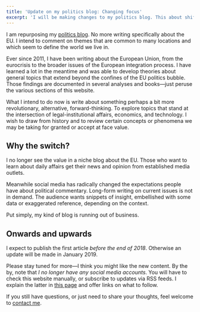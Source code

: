 ```yaml
---
title: 'Update on my politics blog: Changing focus'
excerpt: 'I will be making changes to my politics blog. This about shifting focus away for the EU niche into wider issues about our world.'
---
```


I am repurposing my [politics blog](https://protesilaos.com/politics/).  No more writing
specifically about the EU.  I intend to comment on themes that are
common to many locations and which seem to define the world we live in.

Ever since 2011, I have been writing about the European Union, from the
eurocrisis to the broader issues of the European integration process.
I have learned a lot in the meantime and was able to develop theories
about general topics that extend beyond the confines of the EU politics
bubble.  Those findings are documented in several analyses and
books—just peruse the various sections of this website.

What I intend to do now is write about something perhaps a bit more
revolutionary, alternative, forward-thinking.  To explore topics that
stand at the intersection of legal-institutional affairs, economics, and
technology.  I wish to draw from history and to review certain concepts
or phenomena we may be taking for granted or accept at face value.

## Why the switch?

I no longer see the value in a niche blog about the EU.  Those who want
to learn about daily affairs get their news and opinion from established
media outlets.

Meanwhile social media has radically changed the expectations people
have about political commentary.  Long-form writing on current issues is
not in demand.  The audience wants snippets of insight, embellished with
some data or exaggerated reference, depending on the context.

Put simply, my kind of blog is running out of business.

## Onwards and upwards

I expect to publish the first article _before the end of 2018_.
Otherwise an update will be made in January 2019.

Please stay tuned for more—I think you might like the new content.  By
the by, note that _I no longer have any social media accounts_.  You
will have to check this website manually, or subscribe to updates via
RSS feeds.  I explain the latter in [this page](https://protesilaos.com/feeds/) and offer links
on what to follow.

If you still have questions, or just need to share your thoughts, feel
welcome to [contact me](https://protesilaos.com/contact/).
